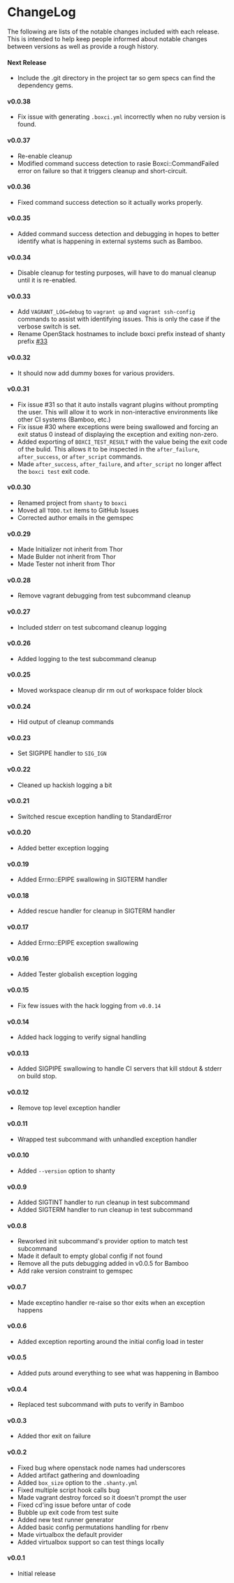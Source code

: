 # ChangeLog

The following are lists of the notable changes included with each release.
This is intended to help keep people informed about notable changes between
versions as well as provide a rough history.

#### Next Release

- Include the .git directory in the project tar so gem specs can find the 
  dependency gems.

#### v0.0.38

- Fix issue with generating `.boxci.yml` incorrectly when no ruby version is
  found.

#### v0.0.37

- Re-enable cleanup
- Modified command success detection to rasie Boxci::CommandFailed error on
  failure so that it triggers cleanup and short-circuit.

#### v0.0.36

- Fixed command success detection so it actually works properly.

#### v0.0.35

- Added command success detection and debugging in hopes to better identify
  what is happening in external systems such as Bamboo.

#### v0.0.34

- Disable cleanup for testing purposes, will have to do manual cleanup until
  it is re-enabled.

#### v0.0.33

- Add `VAGRANT_LOG=debug` to `vagrant up` and `vagrant ssh-config` commands to
  assist with identifying issues. This is only the case if the verbose switch
  is set.
- Rename OpenStack hostnames to include boxci prefix instead of shanty prefix
  [\#33](https://github.com/reachlocal/boxci/issues/33)

#### v0.0.32

- It should now add dummy boxes for various providers.

#### v0.0.31

- Fix issue #31 so that it auto installs vagrant plugins without prompting the
  user. This will allow it to work in non-interactive environments like other
  CI systems (Bamboo, etc.)
- Fix issue #30 where exceptions were being swallowed and forcing an exit
  status 0 instead of displaying the exception and exiting non-zero.
- Added exporting of `BOXCI_TEST_RESULT` with the value being the exit code of
  the bulid. This allows it to be inspected in the `after_failure`,
  `after_success`, or `after_script` commands.
- Made `after_success`, `after_failure`, and `after_script` no longer affect
  the `boxci test` exit code.

#### v0.0.30

- Renamed project from `shanty` to `boxci`
- Moved all `TODO.txt` items to GitHub Issues
- Corrected author emails in the gemspec

#### v0.0.29

- Made Initializer not inherit from Thor
- Made Bulder not inherit from Thor
- Made Tester not inherit from Thor

#### v0.0.28

- Remove vagrant debugging from test subcommand cleanup

#### v0.0.27

- Included stderr on test subcomand cleanup logging

#### v0.0.26

- Added logging to the test subcommand cleanup

#### v0.0.25

- Moved workspace cleanup dir rm out of workspace folder block

#### v0.0.24

- Hid output of cleanup commands

#### v0.0.23

- Set SIGPIPE handler to `SIG_IGN`

#### v0.0.22

- Cleaned up hackish logging a bit

#### v0.0.21

- Switched rescue exception handling to StandardError

#### v0.0.20

- Added better exception logging

#### v0.0.19

- Added Errno::EPIPE swallowing in SIGTERM handler

#### v0.0.18

- Added rescue handler for cleanup in SIGTERM handler

#### v0.0.17

- Added Errno::EPIPE exception swallowing

#### v0.0.16

- Added Tester globalish exception logging

#### v0.0.15

- Fix few issues with the hack logging from `v0.0.14`

#### v0.0.14

- Added hack logging to verify signal handling

#### v0.0.13

- Added SIGPIPE swallowing to handle CI servers that kill stdout & stderr on
  build stop.

#### v0.0.12

- Remove top level exception handler

#### v0.0.11

- Wrapped test subcommand with unhandled exception handler

#### v0.0.10

- Added `--version` option to shanty

#### v0.0.9

- Added SIGTINT handler to run cleanup in test subcommand
- Added SIGTERM handler to run cleanup in test subcommand

#### v0.0.8

- Reworked init subcommand's provider option to match test subcommand
- Made it default to empty global config if not found
- Remove all the puts debugging added in v0.0.5 for Bamboo
- Add rake version constraint to gemspec

#### v0.0.7

- Made exceptino handler re-raise so thor exits when an exception happens

#### v0.0.6

- Added exception reporting around the initial config load in tester

#### v0.0.5

- Added puts around everything to see what was happening in Bamboo

#### v0.0.4

- Replaced test subcommand with puts to verify in Bamboo

#### v0.0.3

- Added thor exit on failure

#### v0.0.2

- Fixed bug where openstack node names had underscores
- Added artifact gathering and downloading
- Added `box_size` option to the `.shanty.yml`
- Fixed multiple script hook calls bug
- Made vagrant destroy forced so it doesn't prompt the user
- Fixed cd'ing issue before untar of code
- Bubble up exit code from test suite
- Added new test runner generator
- Added basic config permutations handling for rbenv
- Made virtualbox the default provider
- Added virtualbox support so can test things locally

#### v0.0.1

- Initial release
